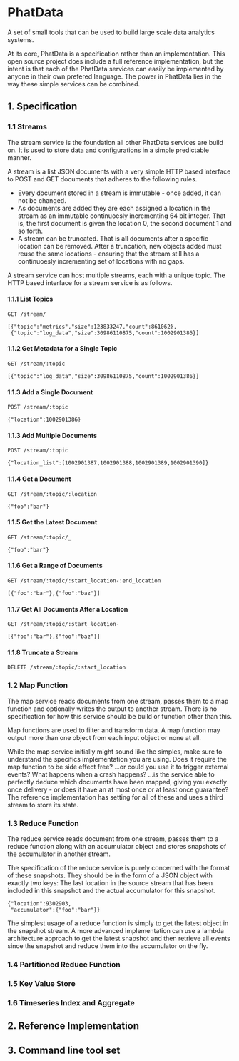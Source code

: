 # PhatData

A set of small tools that can be used to build large scale data analytics systems.

At its core, PhatData is a specification rather than an implementation. This open source project does include a full reference implementation, but the intent is that each of the PhatData services can easily be implemented by anyone in their own prefered language. The power in PhatData lies in the way these simple services can be combined.

## 1. Specification

### 1.1 Streams

The stream service is the foundation all other PhatData services are build on. It is used to store data and configurations in a simple predictable manner.

A stream is a list JSON documents with a very simple HTTP based interface to POST and GET documents that adheres to the following rules.

 * Every document stored in a stream is immutable - once added, it can not be changed.
 * As documents are added they are each assigned a location in the stream as an immutable continuoesly incrementing 64 bit integer. That is, the first document is given the location 0, the second document 1 and so forth.
 * A stream can be truncated. That is all documents after a specific location can be removed. After a truncation, new objects added must reuse the same locations - ensuring that the stream still has a continuoesly incrementing set of locations with no gaps.

A stream service can host multiple streams, each with a unique topic. The HTTP based interface for a stream service is as follows.

#### 1.1.1 List Topics
````
GET /stream/

[{"topic":"metrics","size":123833247,"count":861062},
 {"topic":"log_data","size":30986110875,"count":1002901386}]
````

#### 1.1.2 Get Metadata for a Single Topic

````
GET /stream/:topic

[{"topic":"log_data","size":30986110875,"count":1002901386}]
````

#### 1.1.3 Add a Single Document

````
POST /stream/:topic

{"location":1002901386}
````

#### 1.1.3 Add Multiple Documents

````
POST /stream/:topic

{"location_list":[1002901387,1002901388,1002901389,1002901390]}
````

#### 1.1.4 Get a Document

````
GET /stream/:topic/:location

{"foo":"bar"}
````

#### 1.1.5 Get the Latest Document

````
GET /stream/:topic/_

{"foo":"bar"}
````

#### 1.1.6 Get a Range of Documents

````
GET /stream/:topic/:start_location-:end_location

[{"foo":"bar"},{"foo":"baz"}]
````

#### 1.1.7 Get All Documents After a Location

````
GET /stream/:topic/:start_location-

[{"foo":"bar"},{"foo":"baz"}]
````

#### 1.1.8 Truncate a Stream

````
DELETE /stream/:topic/:start_location
````

### 1.2 Map Function

The map service reads documents from one stream, passes them to a map function and optionally writes the output to another stream. There is no specification for how this service should be build or function other than this.

Map functions are used to filter and transform data. A map function may output more than one object from each input object or none at all.

While the map service initially might sound like the simples, make sure to understand the specifics implementation you are using. Does it require the map function to be side effect free? ...or could you use it to trigger external events? What happens when a crash happens? ...is the service able to perfectly deduce which documents have been mapped, giving you exactly once delivery - or does it have an at most once or at least once guarantee? The reference implementation has setting for all of these and uses a third stream to store its state.

### 1.3 Reduce Function

The reduce service reads document from one stream, passes them to a reduce function along with an accumulator object and stores snapshots of the accumulator in another stream.

The specification of the reduce service is purely concerned with the format of these snapshots. They should be in the form of a JSON object with exactly two keys: The last location in the source stream that has been included in this snapshot and the actual accumulator for this snapshot.

````
{"location":9302903,
 "accumulator":{"foo":"bar"}}
````

The simplest usage of a reduce function is simply to get the latest object in the snapshot stream. A more advanced implementation can use a lambda architecture approach to get the latest snapshot and then retrieve all events since the snapshot and reduce them into the accumulator on the fly.

### 1.4 Partitioned Reduce Function

### 1.5 Key Value Store

### 1.6 Timeseries Index and Aggregate

## 2. Reference Implementation

## 3. Command line tool set
